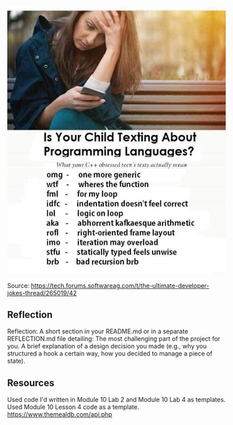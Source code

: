 ![Image of a list of jokes related to acronyms, texting, and programming](image.png)

Source:  https://tech.forums.softwareag.com/t/the-ultimate-developer-jokes-thread/265019/42

## Reflection

Reflection: A short section in your README.md or in a separate REFLECTION.md file detailing:
The most challenging part of the project for you.
A brief explanation of a design decision you made (e.g., why you structured a hook a certain way, how you decided to manage a piece of state).

## Resources

Used code I'd written in Module 10 Lab 2 and Module 10 Lab 4 as templates.
Used Module 10 Lesson 4 code as a template.
https://www.themealdb.com/api.php